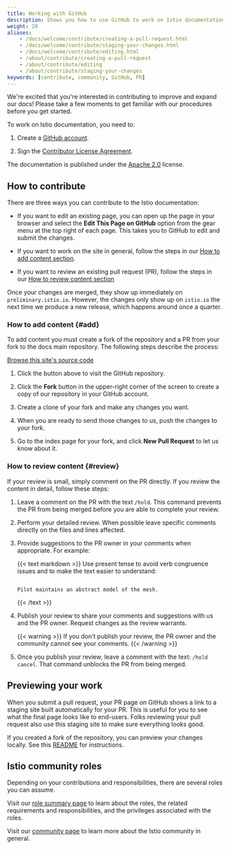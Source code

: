 ```yaml
---
title: Working with GitHub
description: Shows you how to use GitHub to work on Istio documentation.
weight: 20
aliases:
    - /docs/welcome/contribute/creating-a-pull-request.html
    - /docs/welcome/contribute/staging-your-changes.html
    - /docs/welcome/contribute/editing.html
    - /about/contribute/creating-a-pull-request
    - /about/contribute/editing
    - /about/contribute/staging-your-changes
keywords: [contribute, community, GitHub, PR]
---
```


We're excited that you're interested in contributing to improve and expand
our docs! Please take a few moments to get familiar with our procedures before
you get started.

To work on Istio documentation, you need to:

1. Create a [GitHub account](https://github.com).

1. Sign the [Contributor License
   Agreement](https://github.com/istio/community/blob/master/CONTRIBUTING.md#contributor-license-agreements).

The documentation is published under the [Apache
2.0](https://github.com/istio/istio.io/blob/master/LICENSE) license.

## How to contribute

There are three ways you can contribute to the Istio documentation:

* If you want to edit an existing page, you can open up the page in your
  browser and select the **Edit This Page on GitHub** option from the gear menu
  at the top right of each page. This takes you to GitHub to edit and
  submit the changes.

* If you want to work on the site in general, follow the steps in our
  [How to add content section](#add).

* If you want to review an existing pull request (PR), follow the steps in our
  [How to review content section](#review)

Once your changes are merged, they show up immediately on
`preliminary.istio.io`. However, the changes only
show up on `istio.io` the next time we produce a new
release, which happens around once a quarter.

### How to add content {#add}

To add content you must create a fork of the repository and a PR from
your fork to the docs main repository. The following steps describe the
process:

<a class="btn"
href="https://github.com/istio/istio.io/">Browse this site's source
code</a>

1.  Click the button above to visit the GitHub repository.

1.  Click the **Fork** button in the upper-right corner of the screen to
    create a copy of our repository in your GitHub account.

1.  Create a clone of your fork and make any changes you want.
1.  When you are ready to send those changes to us, push the changes to your
    fork.
1.  Go to the index page for your fork, and click **New Pull Request** to let
    us know about it.

### How to review content {#review}

If your review is small, simply comment on the PR directly. If you review the
content in detail, follow these steps:

1.  Leave a comment on the PR with the text `/hold`. This command prevents the
    PR from being merged before you are able to complete your review.

1.  Perform your detailed review. When possible leave specific comments
    directly on the files and lines affected.

1.  Provide suggestions to the PR owner in your comments when appropriate. For
    example:

    {{< text markdown >}}
    Use present tense to avoid verb congruence issues and
    to make the text easier to understand:

    ```suggestion

    Pilot maintains an abstract model of the mesh.

    ```
    {{< /text >}}

1.  Publish your review to share your comments and suggestions with us and the
    PR owner. Request changes as the review warrants.

    {{< warning >}}
    If you don't publish your review, the PR owner and
    the community cannot see your comments.
    {{< /warning >}}

1.  Once you publish your review, leave a comment with the text:
    `/hold cancel`. That command unblocks the PR from being merged.

## Previewing your work

When you submit a pull request, your PR page on GitHub shows a link to a
staging site built automatically for your PR. This is useful for you to see
what the final page looks like to end-users. Folks reviewing your
pull request also use this staging site to make sure everything looks good.

If you created a fork of the repository, you can preview your changes locally.
See this
[README](https://github.com/istio/istio.io/blob/master/README.md) for
instructions.

## Istio community roles

Depending on your contributions and responsibilities, there are several roles
you can assume.

Visit our [role summary page](https://github.com/istio/community/blob/master/ROLES.md#role-summary)
to learn about the roles, the related requirements and responsibilities, and
the privileges associated with the roles.

Visit our [community page](https://github.com/istio/community) to learn more
about the Istio community in general.

